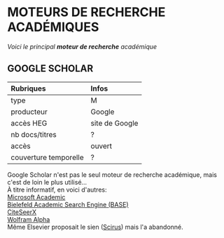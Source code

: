 # MOTEURS DE RECHERCHE ACADÉMIQUES

*Voici le principal **moteur de recherche** académique*   

## GOOGLE SCHOLAR

| Rubriques | Infos |
| :-------- | :---- |
| type | M |
| producteur | Google |
| accès HEG | site de Google |
| nb docs/titres | ? |
| accès | ouvert |
| couverture temporelle | ? |

Google Scholar n'est pas le seul moteur de recherche académique, mais c'est de loin le plus utilisé...   
À titre informatif, en voici d'autres:   
[Microsoft Academic](http://academic.microsoft.com/)   
[Bielefeld Academic Search Engine (BASE)](https://www.base-search.net/)   
[CiteSeerX](http://citeseerx.ist.psu.edu)   
[Wolfram Alpha](https://www.wolframalpha.com)    
Même Elsevier proposait le sien ([Scirus](http://www.sciencedirect.com/scirus/)) mais l'a abandonné.   
